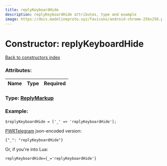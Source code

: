 ```yaml
---
title: replyKeyboardHide
description: replyKeyboardHide attributes, type and example
image: https://docs.madelineproto.xyz/favicons/android-chrome-256x256.png
---
```

# Constructor: replyKeyboardHide  
[Back to constructors index](index.md)



### Attributes:

| Name     |    Type       | Required |
|----------|---------------|----------|



### Type: [ReplyMarkup](../types/ReplyMarkup.md)


### Example:

```
$replyKeyboardHide = ['_' => 'replyKeyboardHide'];
```  

[PWRTelegram](https://pwrtelegram.xyz) json-encoded version:

```
{"_": "replyKeyboardHide"}
```


Or, if you're into Lua:  


```
replyKeyboardHide={_='replyKeyboardHide'}

```


